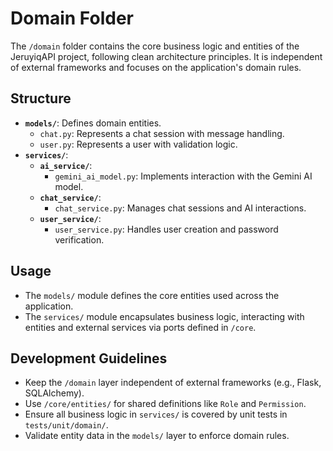 # Domain Folder

  The `/domain` folder contains the core business logic and entities of the JeruyiqAPI project, following clean architecture principles. It is independent of external frameworks and focuses on the application's domain rules.

  ## Structure
  - **`models/`**: Defines domain entities.
    - `chat.py`: Represents a chat session with message handling.
    - `user.py`: Represents a user with validation logic.
  - **`services/`**:
    - **`ai_service/`**:
      - `gemini_ai_model.py`: Implements interaction with the Gemini AI model.
    - **`chat_service/`**:
      - `chat_service.py`: Manages chat sessions and AI interactions.
    - **`user_service/`**:
      - `user_service.py`: Handles user creation and password verification.

  ## Usage
  - The `models/` module defines the core entities used across the application.
  - The `services/` module encapsulates business logic, interacting with entities and external services via ports defined in `/core`.

  ## Development Guidelines
  - Keep the `/domain` layer independent of external frameworks (e.g., Flask, SQLAlchemy).
  - Use `/core/entities/` for shared definitions like `Role` and `Permission`.
  - Ensure all business logic in `services/` is covered by unit tests in `tests/unit/domain/`.
  - Validate entity data in the `models/` layer to enforce domain rules.
